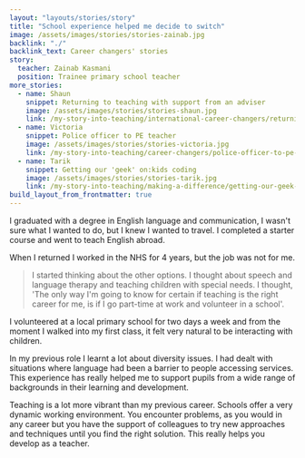 ```yaml
---
layout: "layouts/stories/story"
title: "School experience helped me decide to switch"
image: /assets/images/stories/stories-zainab.jpg
backlink: "./"
backlink_text: Career changers' stories
story:
  teacher: Zainab Kasmani
  position: Trainee primary school teacher
more_stories:
  - name: Shaun
    snippet: Returning to teaching with support from an adviser
    image: /assets/images/stories/stories-shaun.jpg
    link: /my-story-into-teaching/international-career-changers/returning-to-teaching-with-support-from-an-adviser
  - name: Victoria
    snippet: Police officer to PE teacher
    image: /assets/images/stories/stories-victoria.jpg
    link: /my-story-into-teaching/career-changers/police-officer-to-pe-teacher
  - name: Tarik
    snippet: Getting our 'geek' on:kids coding
    image: /assets/images/stories/stories-tarik.jpg
    link: /my-story-into-teaching/making-a-difference/getting-our-geek-on-kids-coding
build_layout_from_frontmatter: true
---
```


I graduated with a degree in English language and communication, I wasn't sure what I wanted to do, but I knew I wanted to travel. I completed a starter course and went to teach English abroad.

When I returned I worked in the NHS for 4 years, but the job was not for me.

> I started thinking about the other options. I thought about speech and language therapy and teaching children with special needs. I thought, 'The only way I'm going to know for certain if teaching is the right career for me, is if I go part-time at work and volunteer in a school'.

I volunteered at a local primary school for two days a week and from the moment I walked into my first class, it felt very natural to be interacting with children.

In my previous role I learnt a lot about diversity issues. I had dealt with situations where language had been a barrier to people accessing services. This experience has really helped me to support pupils from a wide range of backgrounds in their learning and development.

Teaching is a lot more vibrant than my previous career. Schools offer a very dynamic working environment. You encounter problems, as you would in any career but you have the support of colleagues to try new approaches and techniques until you find the right solution. This really helps you develop as a teacher.
